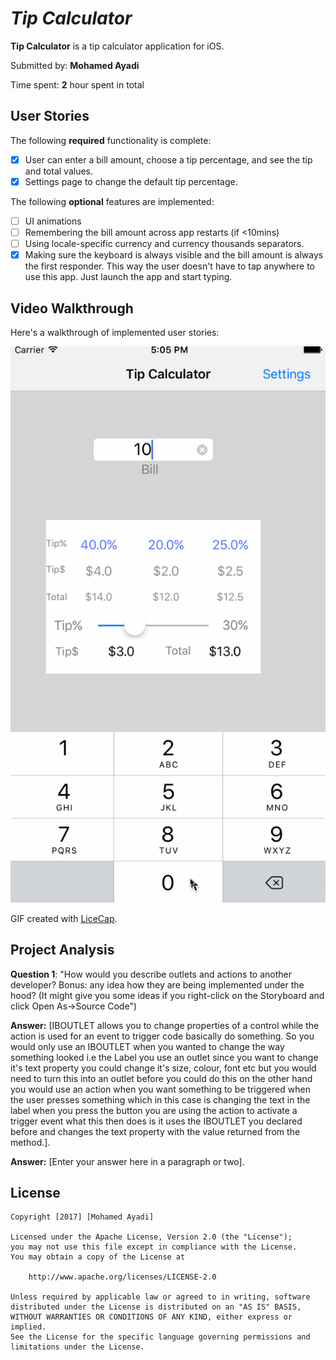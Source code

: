 # *Tip Calculator*

**Tip Calculator** is a tip calculator application for iOS.

Submitted by: **Mohamed Ayadi**

Time spent: **2** hour spent in total

## User Stories

The following **required** functionality is complete:

* [x] User can enter a bill amount, choose a tip percentage, and see the tip and total values.
* [x] Settings page to change the default tip percentage.

The following **optional** features are implemented:
* [ ] UI animations
* [ ] Remembering the bill amount across app restarts (if <10mins)
* [ ] Using locale-specific currency and currency thousands separators.
* [x] Making sure the keyboard is always visible and the bill amount is always the first responder. This way the user doesn't have to tap anywhere to use this app. Just launch the app and start typing.

## Video Walkthrough 

Here's a walkthrough of implemented user stories:

![Video Walkthrough](tipCalculatorWalkthrough.gif)

GIF created with [LiceCap](http://www.cockos.com/licecap/).

## Project Analysis

**Question 1**: "How would you describe outlets and actions to another developer? Bonus: any idea how they are being implemented under the hood? (It might give you some ideas if you right-click on the Storyboard and click Open As->Source Code")

**Answer:** [IBOUTLET allows you to change properties of a control while the action is used for an event to trigger code basically do something. So you would only use an IBOUTLET when you wanted to change the way something looked i.e the Label you use an outlet since you want to change it's text property you could change it's size, colour, font etc but you would need to turn this into an outlet before you could do this on the other hand you would use an action when you want something to be triggered when the user presses something which in this case is changing the text in the label when you press the button you are using the action to activate a trigger event what this then does is it uses the IBOUTLET you declared before and changes the text property with the value returned from the method.].

**Answer:** [Enter your answer here in a paragraph or two].
## License

    Copyright [2017] [Mohamed Ayadi]

    Licensed under the Apache License, Version 2.0 (the "License");
    you may not use this file except in compliance with the License.
    You may obtain a copy of the License at

        http://www.apache.org/licenses/LICENSE-2.0

    Unless required by applicable law or agreed to in writing, software
    distributed under the License is distributed on an "AS IS" BASIS,
    WITHOUT WARRANTIES OR CONDITIONS OF ANY KIND, either express or implied.
    See the License for the specific language governing permissions and
    limitations under the License.
